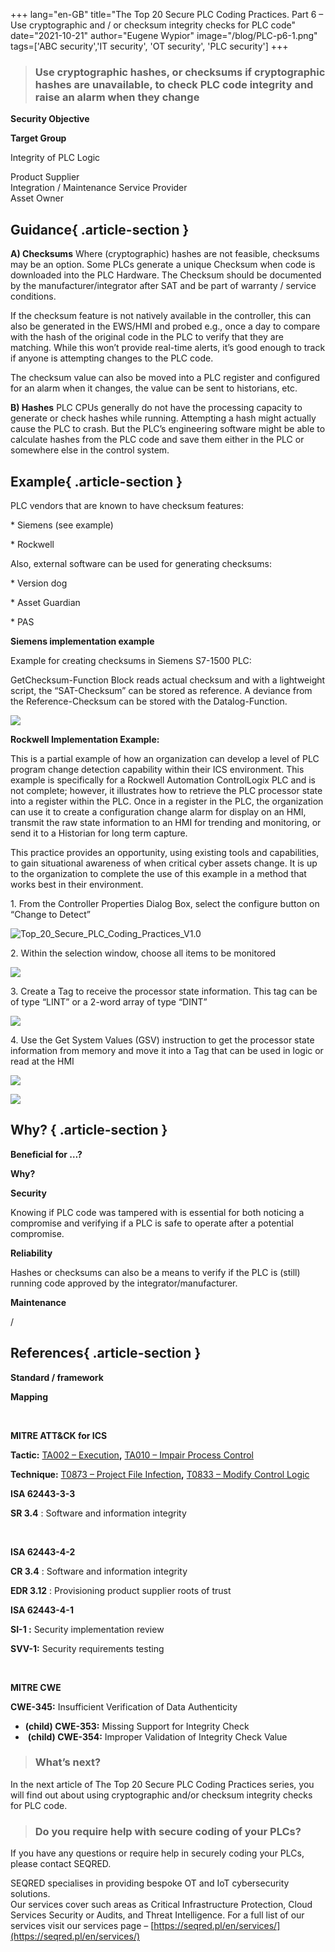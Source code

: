 +++
lang="en-GB"
title="The Top 20 Secure PLC Coding Practices. Part 6 – Use cryptographic and / or checksum integrity checks for PLC code"
date="2021-10-21"
author="Eugene Wypior"
image="/blog/PLC-p6-1.png"
tags=['ABC security','IT security', 'OT security', 'PLC security']
+++

> ### **Use cryptographic hashes, or checksums if cryptographic hashes are unavailable, to check PLC code integrity and raise an alarm when they change** 

**Security Objective**

**Target Group**

Integrity of PLC Logic

Product Supplier  
Integration / Maintenance Service Provider  
Asset Owner

## Guidance{ .article-section }

**A) Checksums** Where (cryptographic) hashes are not feasible, checksums may be an option. Some PLCs generate a unique Checksum when code is downloaded into the PLC Hardware. The Checksum should be documented by the manufacturer/integrator after SAT and be part of warranty / service conditions. 

If the checksum feature is not natively available in the controller, this can also be generated in the EWS/HMI and probed e.g., once a day to compare with the hash of the original code in the PLC to verify that they are matching. While this won’t provide real-time alerts, it’s good enough to track if anyone is attempting changes to the PLC code. 

The checksum value can also be moved into a PLC register and configured for an alarm when it changes, the value can be sent to historians, etc. 

**B) Hashes** PLC CPUs generally do not have the processing capacity to generate or check hashes while running. Attempting a hash might actually cause the PLC to crash. But the PLC’s engineering software might be able to calculate hashes from the PLC code and save them either in the PLC or somewhere else in the control system. 

## Example{ .article-section }

PLC vendors that are known to have checksum features: 

\* Siemens (see example) 

\* Rockwell 

Also, external software can be used for generating checksums: 

\* Version dog 

\* Asset Guardian 

\* PAS 

**Siemens implementation example** 

Example for creating checksums in Siemens S7-1500 PLC: 

GetChecksum-Function Block reads actual checksum and with a lightweight script, the “SAT-Checksum” can be stored as reference. A deviance from the Reference-Checksum can be stored with the Datalog-Function.

![](/blog/Top_20_Secure_PLC_Coding_Practices5-1024x216.png)

**Rockwell Implementation Example:** 

This is a partial example of how an organization can develop a level of PLC program change detection capability within their ICS environment. This example is specifically for a Rockwell Automation ControlLogix PLC and is not complete; however, it illustrates how to retrieve the PLC processor state into a register within the PLC. Once in a register in the PLC, the organization can use it to create a configuration change alarm for display on an HMI, transmit the raw state information to an HMI for trending and monitoring, or send it to a Historian for long term capture. 

This practice provides an opportunity, using existing tools and capabilities, to gain situational awareness of when critical cyber assets change. It is up to the organization to complete the use of this example in a method that works best in their environment. 

1\. From the Controller Properties Dialog Box, select the configure button on “Change to Detect”

![Top_20_Secure_PLC_Coding_Practices_V1.0](/blog/Top_20_Secure_PLC_Coding_Practices_V1.0-1024x701.jpg)

2\. Within the selection window, choose all items to be monitored 

![](/blog/Top_20_Secure_PLC_Coding_Practices.png)

3\. Create a Tag to receive the processor state information. This tag can be of type “LINT” or a 2-word array of type “DINT” 

![](/blog/Top_20_Secure_PLC_Coding_Practices2-1024x128.png)

4\. Use the Get System Values (GSV) instruction to get the processor state information from memory and move it into a Tag that can be used in logic or read at the HMI 

![](/blog/Top_20_Secure_PLC_Coding_Practices3-1024x263.png)

![](/blog/Top_20_Secure_PLC_Coding_Practices4.png)

## Why? { .article-section }

**Beneficial for …?**

**Why?**

**Security**

Knowing if PLC code was tampered with is essential for both noticing a compromise and verifying if a PLC is safe to operate after a potential compromise. 

**Reliability** 

Hashes or checksums can also be a means to verify if the PLC is (still) running code approved by the integrator/manufacturer. 

**Maintenance** 

/

## References{ .article-section }

**Standard / framework**

**Mapping**

 

**MITRE ATT&CK for ICS** 

**Tactic:** [TA002 – Execution](https://collaborate.mitre.org/attackics/index.php/Execution)**,** [TA010 – Impair Process Control](https://collaborate.mitre.org/attackics/index.php/Impair_Process_Control)

**Technique:** [T0873 – Project File Infection](https://collaborate.mitre.org/attackics/index.php/Technique/T0873)**,** [T0833 – Modify Control Logic](https://collaborate.mitre.org/attackics/index.php/Technique/T0833) 

**ISA 62443-3-3** 

**SR 3.4** : Software and information integrity 

 

**ISA 62443-4-2** 

**CR 3.4** : Software and information integrity 

**EDR 3.12** : Provisioning product supplier roots of trust 

**ISA 62443-4-1** 

**SI-1 :** Security implementation review

**SVV-1:** Security requirements testing 

 

**MITRE CWE** 

**CWE-345:** Insufficient Verification of Data Authenticity 

*   **(child) CWE-353:** Missing Support for Integrity Check 
*    **(child) CWE-354:** Improper Validation of Integrity Check Value 

> ### What’s next?

In the next article of The Top 20 Secure PLC Coding Practices series, you will find out about using cryptographic and/or checksum integrity checks for PLC code. 

> ### Do you require help with secure coding of your PLCs?

If you have any questions or require help in securely coding your PLCs, please contact SEQRED.

SEQRED specialises in providing bespoke OT and IoT cybersecurity solutions.  
Our services cover such areas as Critical Infrastructure Protection, Cloud Services Security or Audits, and Threat Intelligence. For a full list of our services visit our services page – [https://seqred.pl/en/services/](https://seqred.pl/en/services/)